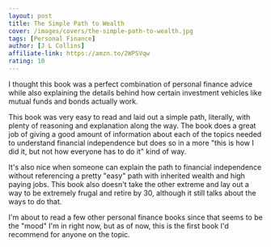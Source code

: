 ```yaml
---
layout: post
title: The Simple Path to Wealth
cover: /images/covers/the-simple-path-to-wealth.jpg
tags: [Personal Finance]
author: [J L Collins]
affiliate-link: https://amzn.to/2WPSVqw
rating: 10
---
```


I thought this book was a perfect combination of personal finance advice while also explaining the details behind how certain investment vehicles like mutual funds and bonds actually work.

This book was very easy to read and laid out a simple path, literally, with plenty of reasoning and explanation along the way. The book does a great job of giving a good amount of information about each of the topics needed to understand financial independence but does so in a more "this is how I did it, but not how everyone has to do it" kind of way.

It's also nice when someone can explain the path to financial independence without referencing a pretty "easy" path with inherited wealth and high paying jobs. This book also doesn't take the other extreme and lay out a way to be extremely frugal and retire by 30, although it still talks about the ways to do that.

I'm about to read a few other personal finance books since that seems to be the "mood" I'm in right now, but as of now, this is the first book I'd recommend for anyone on the topic.